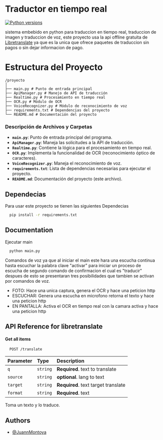 
# Traductor en tiempo real
[![Python versions](https://img.shields.io/pypi/pyversions/libretranslate)](https://pypi.org/project/libretranslate)

sistema embebido en python para traduccion en tiempo real, traduccion de imagen y traduccion de voz, este proyecto usa la api offline gratuita de [Libretranslate](https://github.com/LibreTranslate/LibreTranslate) ya que es la unica que ofrece paquetes de traduccion sin pagos o sin dejar informacion de pago.


# Estructura del Proyecto

```
/proyecto
│
├── main.py # Punto de entrada principal
├── ApiManager.py # Manejo de API de traducción
├── Realtime.py # Procesamiento en tiempo real
├── OCR.py # Módulo de OCR
├── VoiceRecognizer.py # Módulo de reconocimiento de voz
├── requirements.txt # Dependencias del proyecto
└── README.md # Documentación del proyecto
```

### Descripción de Archivos y Carpetas

- **`main.py`**: Punto de entrada principal del programa.
- **`ApiManager.py`**: Maneja las solicitudes a la API de traducción.
- **`Realtime.py`**: Contiene la lógica para el procesamiento en tiempo real.
- **`OCR.py`**: Implementa la funcionalidad de OCR (reconocimiento óptico de caracteres).
- **`VoiceRecognizer.py`**: Maneja el reconocimiento de voz.
- **`requirements.txt`**: Lista de dependencias necesarias para ejecutar el proyecto.
- **`README.md`**: Documentación del proyecto (este archivo).

## Dependecias

Para usar este proyecto se tienen las siguientes Dependecias

```bash
  pip install -r requirements.txt
```


## Documentation

Ejecutar main 

```bash
  python main.py
```

Comandos de voz ya que al iniciar el main este hara una escucha continua hasta escuchar la palabra clave "activar" para iniciar un proceso de escucha de segundo comando de confirmacion el cual es "traducir" despues de esto se presentaran tres posibilidades que tambien se activan por comandos de voz.

- FOTO: Hace una unica captura, genera el OCR y hace una peticion http 
- ESCUCHAR: Genera una escucha en microfono retorna el texto y hace una peticion http
- EN PANTALLA: Activa el OCR en tiempo real con la camara activa  y hace una peticion http




## API Reference for libretranslate

#### Get all items

```http
  POST /translate
```

| Parameter | Type     | Description                |
| :-------- | :------- | :------------------------- |
| `q` | `string` | **Required**. text to translate |
| `source` | `string` | **optional**. lang to text |
| `target` | `string` | **Required**. text target translate |
| `format` | `string` | **Required**. text |


Toma un texto y lo traduce.




## Authors

- [@JuannMontoya](https://github.com/JuannMontoya)

